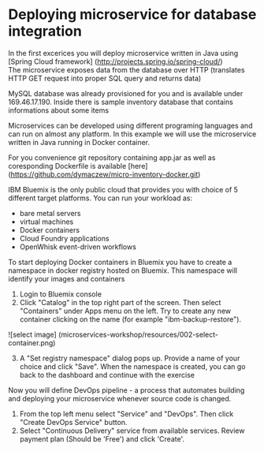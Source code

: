 # Deploying microservice for database integration

In the first excerices you will deploy microservice written in Java using [Spring Cloud framework] (http://projects.spring.io/spring-cloud/)  
The microservice exposes data from the database over HTTP (translates HTTP GET request into proper SQL query and returns data)  

MySQL database was already provisioned for you and is available under 169.46.17.190. Inside there is sample inventory database that contains informations about some items

Microservices can be developed using different programing languages and can run on almost any platform. In this example we will use the microservice written in Java running in Docker container.

For you convenience git repository containing app.jar as well as coresponding Dockerfile is available [here] (https://github.com/dymaczew/micro-inventory-docker.git)

IBM Bluemix is the only public cloud that provides you with choice of 5 different target platforms. You can run your workload as:
- bare metal servers
- virtual machines
- Docker containers
- Cloud Foundry applications
- OpenWhisk event-driven workflows

To start deploying Docker containers in Bluemix you have to create a namespace in docker registry hosted on Bluemix. This namespace will identify your images and containers

  1. Login to Bluemix console
  2. Click "Catalog" in the top right part of the screen. Then select "Containers" under Apps menu on the left. Try to create any new container clicking on the name (for example "ibm-backup-restore").  

![select image] (microservices-workshop/resources/002-select-container.png)  

  3. A "Set registry namespace" dialog pops up. Provide a name of your choice and click "Save". When the namespace is created, you can go back to the dashboard and continue with the exercise

Now you will define DevOps pipeline - a process that automates building and deploying your microservice whenever source code is changed.
1. From the top left menu select "Service" and "DevOps". Then click "Create DevOps Service" button.
2. Select "Continuous Delivery" service from available services. Review payment plan (Should be 'Free') and click 'Create'.
